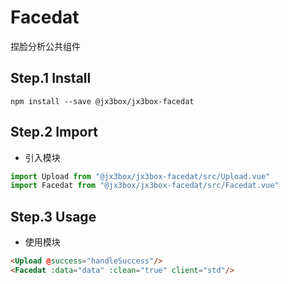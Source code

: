 # Facedat
捏脸分析公共组件

## Step.1 Install
```
npm install --save @jx3box/jx3box-facedat
```  

## Step.2 Import
+ 引入模块
```javascript
import Upload from "@jx3box/jx3box-facedat/src/Upload.vue"
import Facedat from "@jx3box/jx3box-facedat/src/Facedat.vue"
```
## Step.3 Usage
+ 使用模块
```html
<Upload @success="handleSuccess"/>
<Facedat :data="data" :clean="true" client="std"/>
```